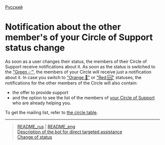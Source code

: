 [Русский](../../documents/notifications/status_changed.md)
# Notification about the other member's of your Circle of Support status change

As soon as a user changes their status, the members of their Circle of Support receive notifications about it.
As soon as the status is switched to the ["Green ✅"](../statuses/green.md), the members of your Circle will receive just a notification about it. 
In case you switch to ["Orange 🔆"](../statuses/orange.md) or ["Red 🆘"](../statuses/red.md) statuses, the notifications for the other members of the Circle will also contain:
- the offer to provide support
- and the option to see the list of the members of [your Circle of Support](../actions/show_circle.md) who are already helping you.

To get the mailing list, refer to [the circle table](../tables/circle.md).

---
> [README_rus](../../README.md)  |  [README_eng](../../README_eng.md)     
> [Description of the bot for direct targeted assistance](../../documents_eng/index.md)  
> [Change of status](../actions/change_status.md)
